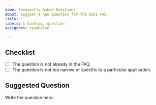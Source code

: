 ```yaml
---
name: Frequently Asked Questions
about: Suggest a new question for the Wiki FAQ
title: ''
labels: 1 backlog, question
assignees: ryanheise

---
```


## Checklist

<!-- Replace [ ] with [x] to confirm an item in the checklist -->

- [ ] The question is not already in the FAQ.
- [ ] The question is not too narrow or specific to a particular application.

## Suggested Question

Write the question here.
